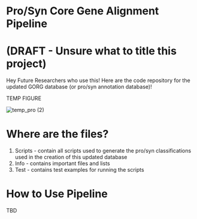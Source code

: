 # Pro/Syn Core Gene Alignment Pipeline 

# (DRAFT - Unsure what to title this project)
Hey Future Researchers who use this! Here are the code repository for the updated GORG database (or pro/syn annotation database)!

TEMP FIGURE

![temp_pro (2)](https://github.com/jamesm224/gorg_db_update/assets/86495895/c7b55bad-612a-4d8f-874e-4b1569f18fe3)

# Where are the files?
1. Scripts - contain all scripts used to generate the pro/syn classifications used in the creation of this updated database
2. Info - contains important files and lists
3. Test - contains test examples for running the scripts

# How to Use Pipeline

TBD


